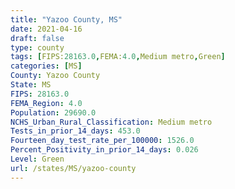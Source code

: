 ```yaml
---
title: "Yazoo County, MS"
date: 2021-04-16
draft: false
type: county
tags: [FIPS:28163.0,FEMA:4.0,Medium metro,Green]
categories: [MS]
County: Yazoo County
State: MS
FIPS: 28163.0
FEMA_Region: 4.0
Population: 29690.0
NCHS_Urban_Rural_Classification: Medium metro
Tests_in_prior_14_days: 453.0
Fourteen_day_test_rate_per_100000: 1526.0
Percent_Positivity_in_prior_14_days: 0.026
Level: Green
url: /states/MS/yazoo-county
---
```



